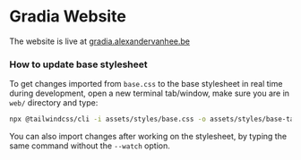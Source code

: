 # Gradia Website

The website is live at [gradia.alexandervanhee.be](https://gradia.alexandervanhee.be/)

### How to update base stylesheet
To get changes imported from `base.css` to the base stylesheet in real time during development, open a new terminal tab/window, make sure you are in `web/` directory and type:

```sh
npx @tailwindcss/cli -i assets/styles/base.css -o assets/styles/base-tailwind.css --watch
```

You can also import changes after working on the stylesheet, by typing the same command without the `--watch` option.
